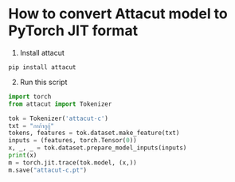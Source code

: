 # How to convert Attacut model to PyTorch JIT format

1. Install attacut

```
pip install attacut
```

2. Run this script

```Python
import torch
from attacut import Tokenizer

tok = Tokenizer('attacut-c')
txt = "กาก้ากูกู้"
tokens, features = tok.dataset.make_feature(txt)
inputs = (features, torch.Tensor(0))
x, _, _ = tok.dataset.prepare_model_inputs(inputs)
print(x)
m = torch.jit.trace(tok.model, (x,))
m.save("attacut-c.pt")
```
